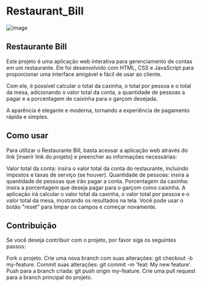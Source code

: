 # Restaurant_Bill
 
![image](https://user-images.githubusercontent.com/99044745/233095717-1b326905-4641-429a-aefd-be04db1e0be4.png)

## Restaurante Bill
Este projeto é uma aplicação web interativa para gerenciamento de contas em um restaurante. Ele foi desenvolvido com HTML, CSS e JavaScript para proporcionar uma interface amigável e fácil de usar ao cliente.

Com ele, é possível calcular o total da caxinha, o total por pessoa e o total da mesa, adicionando o valor total da conta, a quantidade de pessoas a pagar e a porcentagem de caixinha para o garçom desejada.

A aparência é elegante e moderna, tornando a experiência de pagamento rápida e simples.

## Como usar
Para utilizar o Restaurante Bill, basta acessar a aplicação web através do link [inserir link do projeto] e preencher as informações necessárias:

Valor total da conta: insira o valor total da conta do restaurante, incluindo impostos e taxas de serviço (se houver).
Quantidade de pessoas: insira a quantidade de pessoas que irão pagar a conta.
Porcentagem da caxinha: insira a porcentagem que deseja pagar para o garçom como caixinha.
A aplicação irá calcular o valor total da caxinha, o valor total por pessoa e o valor total da mesa, mostrando os resultados na tela. Você pode usar o botão "reset" para limpar os campos e começar novamente.

## Contribuição
Se você deseja contribuir com o projeto, por favor siga os seguintes passos:

Fork o projeto.
Crie uma nova branch com suas alterações: git checkout -b my-feature.
Commit suas alterações: git commit -m 'feat: My new feature'.
Push para a branch criada: git push origin my-feature.
Crie uma pull request para a branch principal do projeto.
